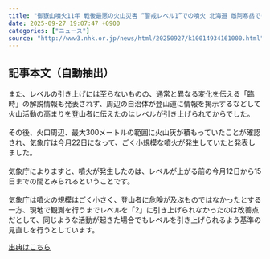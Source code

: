 ```yaml
---
title: "御嶽山噴火11年 戦後最悪の火山災害 “警戒レベル1”での噴火 北海道 雌阿寒岳でも火山活動 課題は？"
date: 2025-09-27 19:07:47 +0900
categories: ["ニュース"]
source: "http://www3.nhk.or.jp/news/html/20250927/k10014934161000.html"
---
```


## 記事本文（自動抽出）
<div><div class="body-text">
										<p>また、レベルの引き上げには至らないものの、通常と異なる変化を伝える「臨時」の解説情報も発表されず、周辺の自治体が登山道に情報を掲示するなどして火山活動の高まりを登山者に伝えたのはレベルが引き上げられてからでした。<br><br>その後、火口周辺、最大300メートルの範囲に火山灰が積もっていたことが確認され、気象庁は今月22日になって、ごく小規模な噴火が発生していたと発表しました。<br><br>気象庁によりますと、噴火が発生したのは、レベルが上がる前の今月12日から15日までの間とみられるということです。<br><br>気象庁は噴火の規模はごく小さく、登山者に危険が及ぶものではなかったとする一方、現地で観測を行うまでレベルを「2」に引き上げられなかったのは改善点だとして、同じような活動が起きた場合でもレベルを引き上げられるよう基準の見直しを行うとしています。</p>
								</div>
							</div>

[出典はこちら](http://www3.nhk.or.jp/news/html/20250927/k10014934161000.html)
